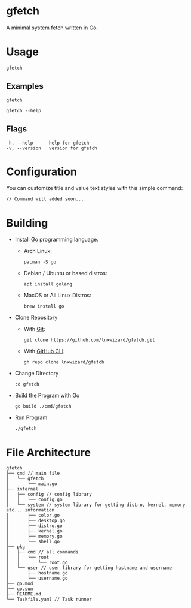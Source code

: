 # gfetch
A minimal system fetch written in Go.

# Usage
```shell
gfetch
```

## Examples
```shell
gfetch
```

```shell
gfetch --help
```

## Flags
```
-h, --help      help for gfetch
-v, --version   version for gfetch
```

# Configuration
You can customize title and value text styles with this simple command:
```shell
// Command will added soon...
```

# Building
- Install [Go](https://go.dev/) programming language.
    - Arch Linux:
        ```shell
        pacman -S go
        ```
    - Debian / Ubuntu or based distros:
        ```shell
        apt install golang
        ```
    - MacOS or All Linux Distros:
        ```shell
        brew install go
        ```
      
- Clone Repository
    - With [Git](https://git-scm.com/):
        ```shell
        git clone https://github.com/lnxwizard/gfetch.git
        ```
    - With [GitHub CLI](https://cli.github.com/):
        ```shell
        gh repo clone lnxwizard/gfetch
        ```

- Change Directory
    ```shell
    cd gfetch
    ```

- Build the Program with Go
    ```shell
    go build ./cmd/gfetch
    ```

- Run Program
	```
	./gfetch
	```
  
# File Architecture
```shell
gfetch
├── cmd // main file
│   └── gfetch
│       └── main.go
├── internal 
│   ├── config // config library
│   │   └── config.go
│   └── system // system library for getting distro, kernel, memory etc... information
│       ├── color.go
│       ├── desktop.go
│       ├── distro.go
│       ├── kernel.go
│       ├── memory.go
│       └── shell.go
├── pkg
│   ├── cmd // all commands
│   │   └── root
│   │       └── root.go
│   └── user // user library for getting hostname and username
│       ├── hostname.go
│       └── username.go
├── go.mod
├── go.sum
├── README.md
└── Taskfile.yaml // Task runner
```
